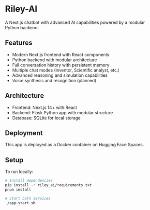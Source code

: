 # Riley-AI

A Next.js chatbot with advanced AI capabilities powered by a modular Python backend.

## Features

- Modern Next.js frontend with React components
- Python backend with modular architecture
- Full conversation history with persistent memory
- Multiple chat modes (Inventor, Scientific analyst, etc.)
- Advanced reasoning and simulation capabilities
- Voice synthesis and recognition (planned)

## Architecture

- Frontend: Next.js 14+ with React
- Backend: Flask Python app with modular structure
- Database: SQLite for local storage

## Deployment

This app is deployed as a Docker container on Hugging Face Spaces.

## Setup

To run locally:
```bash
# Install dependencies
pip install -r riley_ai/requirements.txt
pnpm install

# Start both services
./app-start.sh
```
